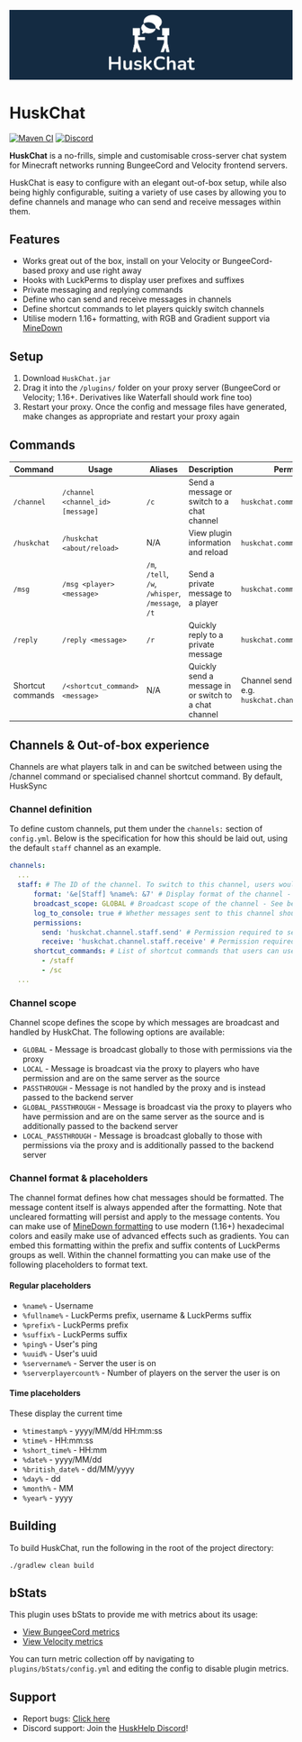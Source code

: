 [![HuskChat Banner](images/banner-graphic.png)](https://github.com/WiIIiam278/HuskChat)
# HuskChat
[![Maven CI](https://github.com/WiIIiam278/HuskChat/actions/workflows/gradle.yml/badge.svg)](https://github.com/WiIIiam278/HuskHomes2/actions/workflows/gradle.yml)
[![Discord](https://img.shields.io/discord/818135932103557162?color=7289da&logo=discord)](https://discord.gg/tVYhJfyDWG)

**HuskChat** is a no-frills, simple and customisable cross-server chat system for Minecraft networks running BungeeCord and Velocity frontend servers. 

HuskChat is easy to configure with an elegant out-of-box setup, while also being highly configurable, suiting a variety of use cases by allowing you to define channels and manage who can send and receive messages within them.

## Features
* Works great out of the box, install on your Velocity or BungeeCord-based proxy and use right away
* Hooks with LuckPerms to display user prefixes and suffixes
* Private messaging and replying commands
* Define who can send and receive messages in channels
* Define shortcut commands to let players quickly switch channels
* Utilise modern 1.16+ formatting, with RGB and Gradient support via [MineDown](https://github.com/Phoenix616/MineDown)

## Setup
1. Download `HuskChat.jar`
2. Drag it into the `/plugins/` folder on your proxy server (BungeeCord or Velocity; 1.16+. Derivatives like Waterfall should work fine too)
3. Restart your proxy. Once the config and message files have generated, make changes as appropriate and restart your proxy again

## Commands
| Command           | Usage                             | Aliases                                           | Description                                           | Permission                                                  |
|-------------------|-----------------------------------|---------------------------------------------------|-------------------------------------------------------|-------------------------------------------------------------|
| `/channel`        | `/channel <channel_id> [message]` | `/c`                                              | Send a message or switch to a chat channel            | `huskchat.command.channel`                                  |
| `/huskchat`       | `/huskchat <about/reload>`        | N/A                                               | View plugin information and reload                    | `huskchat.command.huskchat`                                 |
| `/msg`            | `/msg <player> <message>`         | `/m`, `/tell`, `/w`, `/whisper`, `/message`, `/t` | Send a private message to a player                    | `huskchat.command.msg`                                      |
| `/reply`          | `/reply <message>`                | `/r`                                              | Quickly reply to a private message                    | `huskchat.command.msg.reply`                                |
| Shortcut commands | `/<shortcut_command> <message>`   | N/A                                               | Quickly send a message in or switch to a chat channel | Channel send permission, e.g. `huskchat.channel.staff.send` |

## Channels & Out-of-box experience
Channels are what players talk in and can be switched between using the /channel command or specialised channel shortcut command. By default, HuskSync

### Channel definition
To define custom channels, put them under the `channels:` section of `config.yml`. Below is the specification for how this should be laid out, using the default `staff` channel as an example.
```yaml
channels:
  ...
  staff: # The ID of the channel. To switch to this channel, users would execute /channel staff
      format: '&e[Staff] %name%: &7' # Display format of the channel - See below
      broadcast_scope: GLOBAL # Broadcast scope of the channel - See below
      log_to_console: true # Whether messages sent to this channel should be logged to the proxy console
      permissions:
        send: 'huskchat.channel.staff.send' # Permission required to see channel messages
        receive: 'huskchat.channel.staff.receive' # Permission required to switch to & send messages
      shortcut_commands: # List of shortcut commands that users can use to quickly use the channel
        - /staff
        - /sc
  ...
```
### Channel scope
Channel scope defines the scope by which messages are broadcast and handled by HuskChat. The following options are available:
* `GLOBAL` - Message is broadcast globally to those with permissions via the proxy
* `LOCAL` - Message is broadcast via the proxy to players who have permission and are on the same server as the source
* `PASSTHROUGH` - Message is not handled by the proxy and is instead passed to the backend server
* `GLOBAL_PASSTHROUGH` - Message is broadcast via the proxy to players who have permission and are on the same server as the source and is additionally passed to the backend server
* `LOCAL_PASSTHROUGH` - Message is broadcast globally to those with permissions via the proxy and is additionally passed to the backend server

### Channel format & placeholders
The channel format defines how chat messages should be formatted. The message content itself is always appended after the formatting. Note that uncleared formatting will persist and apply to the message contents.
You can make use of [MineDown formatting](https://github.com/Phoenix616/MineDown) to use modern (1.16+) hexadecimal colors and easily make use of advanced effects such as gradients. You can embed this formatting within the prefix and suffix contents of LuckPerms groups as well.
Within the channel formatting you can make use of the following placeholders to format text.

#### Regular placeholders
* `%name%` - Username
* `%fullname%` - LuckPerms prefix, username & LuckPerms suffix
* `%prefix%` - LuckPerms prefix
* `%suffix%` - LuckPerms suffix
* `%ping%` - User's ping
* `%uuid%` -  User's uuid
* `%servername%` - Server the user is on
* `%serverplayercount%` - Number of players on the server the user is on

#### Time placeholders
These display the current time
* `%timestamp%` - yyyy/MM/dd HH:mm:ss
* `%time%` - HH:mm:ss
* `%short_time%` - HH:mm
* `%date%` - yyyy/MM/dd
* `%british_date%` - dd/MM/yyyy
* `%day%` - dd
* `%month%` - MM
* `%year%` - yyyy

## Building
To build HuskChat, run the following in the root of the project directory:
```
./gradlew clean build
```

## bStats
This plugin uses bStats to provide me with metrics about its usage:
* [View BungeeCord metrics](https://bstats.org/plugin/bungeecord/HuskChat/11882)
* [View Velocity metrics](https://bstats.org/plugin/velocity/HuskChat%20-%20Velocity/14187)

You can turn metric collection off by navigating to `plugins/bStats/config.yml` and editing the config to disable plugin metrics.

## Support
* Report bugs: [Click here](https://github.com/WiIIiam278/HuskChat/issues)
* Discord support: Join the [HuskHelp Discord](https://discord.gg/tVYhJfyDWG)!
